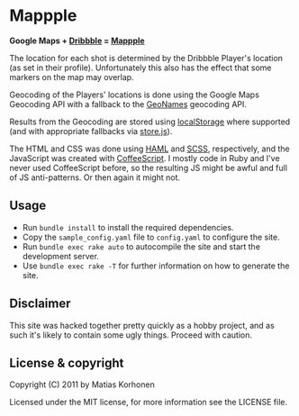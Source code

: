 # Mappple

**Google Maps +  [Dribbble][dribbble] = [Mappple](http://mappple.matiaskorhonen.fi)**

The location for each shot is determined by the Dribbble Player's
location (as set in their profile). Unfortunately this also has the
effect that some markers on the map may overlap.

Geocoding of the Players' locations is done using the Google Maps
Geocoding API with a fallback to the [GeoNames][geonames] geocoding
API.

Results from the Geocoding are stored using [localStorage][storage]
where supported (and with appropriate fallbacks via
[store.js][storejs]).

The HTML and CSS was done using [HAML][haml] and [SCSS][scss],
respectively, and the JavaScript was created with
[CoffeeScript][cs]. I mostly code in Ruby and I've never used
CoffeeScript before, so the resulting JS might be awful and full of JS
anti-patterns. Or then again it might not.

[cs]: http://coffeescript.org/
[dribbble]: http://dribbble.com/
[geonames]: http://www.geonames.org/
[haml]: http://haml-lang.com/
[scss]: http://sass-lang.com/
[storage]: https://developer.mozilla.org/en/dom/storage#localStorage
[storejs]: https://github.com/marcuswestin/store.js

## Usage

* Run `bundle install` to install the required dependencies.
* Copy the `sample_config.yaml` file to `config.yaml` to configure the site.
* Run `bundle exec rake auto` to autocompile the site and start the development server.
* Use `bundle exec rake -T` for further information on how to generate the site.

## Disclaimer

This site was hacked together pretty quickly as a hobby project, and as such
it's likely to contain some ugly things. Proceed with caution.

## License & copyright

Copyright (C) 2011 by Matias Korhonen

Licensed under the MIT license, for more information see the LICENSE file.
